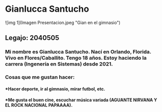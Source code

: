 # Gianlucca Santucho #

![img 1](Imagen Presentacion.jpeg "Gian en el gimnasio")

## Legajo: 2040505 ##

### Mi nombre es Gianlucca Santucho. Nací en Orlando, Florida. Vivo en Flores/Caballito. Tengo 18 años. Estoy haciendo la carrera (Ingenería en Sistemas) desde 2021. ###

### Cosas que me gustan hacer: ###
#### *Hacer deporte, ir al gimnasio, mirar futbol, etc. ####
#### *Me gusta el buen cine, escuchar música variada (AGUANTE NIRVANA Y EL ROCK NACIONAL PAPAAAA). ####










